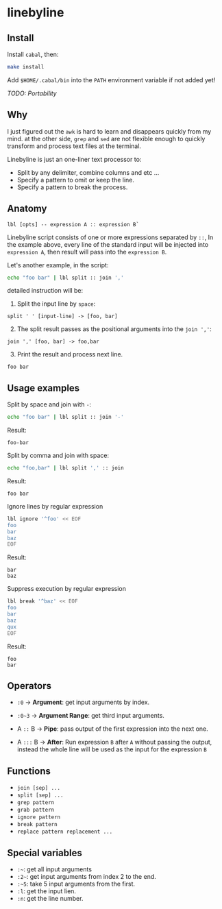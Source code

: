 # linebyline


## Install

Install `cabal`, then:

```bash
make install
```

Add `$HOME/.cabal/bin` into the `PATH` environment variable if not added yet!

*TODO: Portability*

## Why

I just figured out the `awk` is hard to learn and disappears
quickly from my mind. at the other side, `grep` and `sed` are not flexible
enough to quickly transform and process text files at the terminal.

Linebyline is just an one-liner text processor to:

- Split by any delimiter, combine columns and etc ...
- Specify a pattern to omit or keep the line.
- Specify a pattern to break the process.


## Anatomy

```
lbl [opts] -- expression A :: expression B`
```


Linebyline script consists of one or more expressions separated by `::`, In 
the example above, every line of the standard input will be injected into 
`expression A`, then result will pass into the `expression B`.


Let's another example, in the script:

```bash
echo "foo bar" | lbl split :: join ','

``` 

detailed instruction will be:

1. Split the input line by `space`:

```
split ' ' [input-line] -> [foo, bar]
```

2. The split result passes as the positional arguments into the `join ','`:

```
join ',' [foo, bar] -> foo,bar
```

3. Print the result and process next line.

```
foo bar
```

## Usage examples

Split by space and join with `-`:

```bash
echo "foo bar" | lbl split :: join '-'
```

Result: 

```
foo-bar
```

Split by comma and join with space:

```bash
echo "foo,bar" | lbl split ',' :: join
```

Result: 

```
foo bar
```

Ignore lines by regular expression

```bash
lbl ignore '^foo' << EOF
foo
bar
baz
EOF
```

Result: 

```
bar
baz
```

Suppress execution by regular expression

```bash
lbl break '^baz' << EOF
foo
bar
baz
qux
EOF
```

Result: 

```
foo
bar
```


## Operators

- `:0` -> **Argument**: get input arguments by index.
- `:0~3` -> **Argument Range**: get third input arguments.
- A `::` B -> **Pipe**: pass output of the first expression into the next one.

- A `:::` B -> **After**: Run expression `B` after `A` without passing the
    output, instead the whole line will be used as the input for the expression
    `B`

## Functions

- `join [sep] ...`
- `split [sep] ...`
- `grep pattern`
- `grab pattern`
- `ignore pattern`
- `break pattern`
- `replace pattern replacement ...`

## Special variables

- `:~`: get all input arguments
- `:2~`: get input arguments from index 2 to the end.
- `:~5`: take 5 input arguments from the first.
- `:l`: get the input lien.
- `:n`: get the line number.
